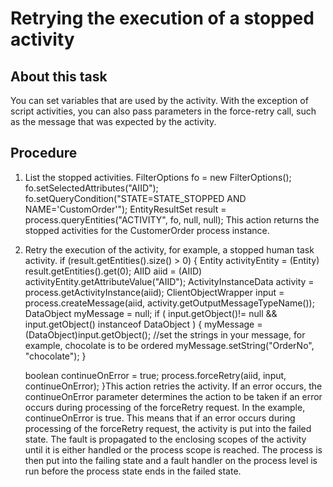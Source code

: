 <!-- image -->

# Retrying the execution of a stopped activity

## About this task

You can set variables that are used by the activity. With
the exception of script activities, you can also pass parameters in
the force-retry call, such as the message that was expected by the
activity.

## Procedure

1. List the stopped activities. FilterOptions fo = new FilterOptions();
fo.setSelectedAttributes("AIID");
fo.setQueryCondition("STATE=STATE\_STOPPED AND NAME='CustomOrder'");
EntityResultSet result = process.queryEntities("ACTIVITY", fo, null, null);
This action returns the stopped activities for the
CustomerOrder process instance.
2. Retry the execution of the activity, for example, a stopped
human task activity. if (result.getEntities().size() > 0)
{
  Entity activityEntity = (Entity) result.getEntities().get(0);
  AIID aiid = (AIID) activityEntity.getAttributeValue("AIID");
  ActivityInstanceData activity = process.getActivityInstance(aiid);
  ClientObjectWrapper input = 
        process.createMessage(aiid, activity.getOutputMessageTypeName());
  DataObject myMessage = null;
  if ( input.getObject()!= null && input.getObject() instanceof DataObject )
    {
      myMessage = (DataObject)input.getObject();
      //set the strings in your message, for example, chocolate is to be ordered
      myMessage.setString("OrderNo", "chocolate");
    }

   boolean continueOnError = true;
   process.forceRetry(aiid, input, continueOnError); 
}This action retries
the activity. If an error occurs, the continueOnError parameter
determines the action to be taken if an error occurs during processing
of the forceRetry request. 
In the example, continueOnError is
true. This means that if an error occurs during processing of the
forceRetry request, the activity is put into the failed state. The
fault is propagated to the enclosing scopes of the activity until
it is either handled or the process scope is reached. The process
is then put into the failing state and a fault handler on the process
level is run before the process state ends in the failed state.